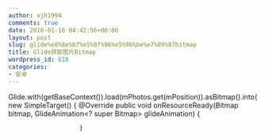 ```yaml
---
author: xjh1994
comments: true
date: 2016-01-16 04:42:56+00:00
layout: post
slug: glide%e8%8e%b7%e5%8f%96%e5%9b%be%e7%89%87bitmap
title: Glide获取图片Bitmap
wordpress_id: 618
categories:
- 安卓
---
```


Glide.with(getBaseContext()).load(mPhotos.get(mPosition)).asBitmap().into(new SimpleTarget() {
                        @Override
                        public void onResourceReady(Bitmap bitmap, GlideAnimation<? super Bitmap> glideAnimation) {
    
                        }
    
